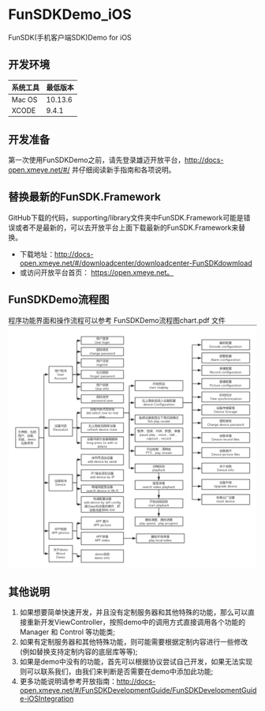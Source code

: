 # FunSDKDemo_iOS
FunSDK(手机客户端SDK)Demo for iOS

## 开发环境

|系统工具|最低版本|
|--|--|
|Mac OS | 10.13.6|     
|XCODE | 9.4.1|

## 开发准备
 第一次使用FunSDKDemo之前，请先登录雄迈开放平台，http://docs-open.xmeye.net/#/  并仔细阅读新手指南和各项说明。 
	
## 替换最新的FunSDK.Framework

GitHub下载的代码，supporting/library文件夹中FunSDK.Framework可能是错误或者不是最新的，可以去开放平台上面下载最新的FunSDK.Framework来替换。  
- 下载地址：http://docs-open.xmeye.net/#/downloadcenter/downloadcenter-FunSDKdowmload 
- 或访问开放平台首页： https://open.xmeye.net。
	
## FunSDKDemo流程图

程序功能界面和操作流程可以参考 FunSDKDemo流程图chart.pdf 文件
![Demo](FunSDK_Demo_iOS_Guide.jpg)

## 其他说明

1. 如果想要简单快速开发，并且没有定制服务器和其他特殊的功能，那么可以直接重新开发ViewController，按照demo中的调用方式直接调用各个功能的Manager 和 Control 等功能类;
2. 如果有定制服务器和其他特殊功能，则可能需要根据定制内容进行一些修改(例如替换支持定制内容的底层库等等);
3. 如果是demo中没有的功能，首先可以根据协议尝试自己开发，如果无法实现则可以联系我们，由我们来判断是否需要在demo中添加此功能;
4. 更多功能说明请参考开放指南：http://docs-open.xmeye.net/#/FunSDKDevelopmentGuide/FunSDKDevelopmentGuide-iOSIntegration


